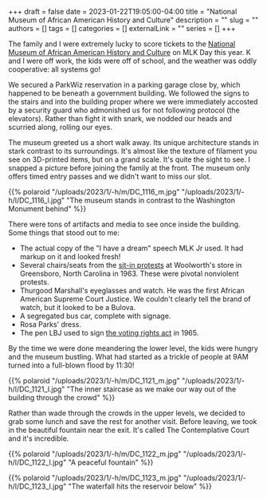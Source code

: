 +++ 
draft = false
date = 2023-01-22T19:05:00-04:00
title = "National Museum of African American History and Culture"
description = ""
slug = ""
authors = []
tags = []
categories = []
externalLink = ""
series = []
+++

The family and I were extremely lucky to score tickets to the [National Museum of African American History and Culture][NMAAHC] on MLK Day this year. K and I were off work, the kids were off of school, and the weather was oddly cooperative: all systems go!

We secured a ParkWiz reservation in a parking garage close by, which happened to be beneath a government building. We followed the signs to the stairs and into the building proper where we were immediately accosted by a security guard who admonished us for not following protocol (the elevators). Rather than fight it with snark, we nodded our heads and scurried along, rolling our eyes. 

The museum greeted us a short walk away. Its unique architecture stands in stark contrast to its surroundings. It's almost like the texture of filament you see on 3D-printed items, but on a grand scale. It's quite the sight to see. I snapped a picture before joining the family at the front. The museum only offers timed entry passes and we didn't want to miss our slot.  

{{% polaroid
   "/uploads/2023/1/-h/m/DC_1116_m.jpg"
   "/uploads/2023/1/-h/l/DC_1116_l.jpg"
   "The museum stands in contrast to the Washington Monument behind"
%}}

There were tons of artifacts and media to see once inside the building. Some things that stood out to me:

* The actual copy of the "I have a dream" speech MLK Jr used. It had markup on it and looked fresh!
* Several chairs/seats from the [sit-in protests][woolworths] at Woolworth's store in Greensboro, North Carolina in 1963. These were pivotal nonviolent protests.
* Thurgood Marshall's eyeglasses and watch. He was the first African American Supreme Court Justice. We couldn't clearly tell the brand of watch, but it looked to be a Bulova. 
* A segregated bus car, complete with signage. 
* Rosa Parks' dress. 
* The pen LBJ used to sign [the voting rights act][vra] in 1965.

By the time we were done meandering the lower level, the kids were hungry and the museum bustling. What had started as a trickle of people at 9AM turned into a full-blown flood by 11:30! 

{{% polaroid
   "/uploads/2023/1/-h/m/DC_1121_m.jpg"
   "/uploads/2023/1/-h/l/DC_1121_l.jpg"
   "The inner staircase as we make our way out of the building through the crowd"
%}}

Rather than wade through the crowds in the upper levels, we decided to grab some lunch and save the rest for another visit. Before leaving, we took in the beautiful fountain near the exit. It's called The Contemplative Court and it's incredible. 

{{% polaroid
   "/uploads/2023/1/-h/m/DC_1122_m.jpg"
   "/uploads/2023/1/-h/l/DC_1122_l.jpg"
   "A peaceful fountain"
%}}

{{% polaroid
   "/uploads/2023/1/-h/m/DC_1123_m.jpg"
   "/uploads/2023/1/-h/l/DC_1123_l.jpg"
   "The waterfall hits the reservoir below"
%}}



[NMAAHC]: https://nmaahc.si.edu/
[vra]: https://www.archives.gov/milestone-documents/voting-rights-act
[woolworths]: https://en.wikipedia.org/wiki/Greensboro_sit-ins